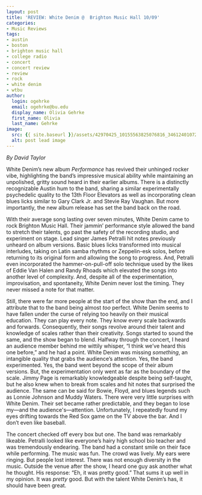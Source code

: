 ```yaml
---
layout: post
title: 'REVIEW: White Denim @  Brighton Music Hall 10/09'
categories:
- Music Reviews
tags:
- austin
- boston
- brighton music hall
- college radio
- concert
- concert review
- review
- rock
- white denim
- wtbu
author:
  login: ogehrke
  email: ogehrke@bu.edu
  display_name: Olivia Gehrke
  first_name: Olivia
  last_name: Gehrke
image:
  src: {{ site.baseurl }}/assets/42970425_10155563825076816_3461240107200151552_n.jpg
  alt: post lead image
---
```


_By David Taylor_

White Denim’s new album _Performance_ has revived their unhinged rocker vibe, highlighting the band’s impressive musical ability while maintaining an unpolished, gritty sound heard in their earlier albums. There is a distinctly recognizable Austin hum to the band, sharing a similar experimentally psychedelic quality to the 13th Floor Elevators as well as incorporating clean blues licks similar to Gary Clark Jr. and Stevie Ray Vaughan. But more importantly, the new album release has set the band back on the road.

With their average song lasting over seven minutes, White Denim came to rock Brighton Music Hall. Their jammin’ performance style allowed the band to stretch their talents, go past the safety of the recording studio, and experiment on stage. Lead singer James Petralli hit notes previously unheard on album versions. Basic blues licks transformed into musical interludes, taking on Latin samba rhythms or Zeppelin-esk solos, before returning to its original form and allowing the song to progress. And, Petralli even incorporated the hammer-on-pull-off solo technique used by the likes of Eddie Van Halen and Randy Rhoads which elevated the songs into another level of complexity. And, despite all of the experimentation, improvisation, and spontaneity, White Denim never lost the timing. They never missed a note for that matter.

Still, there were far more people at the start of the show than the end, and I attribute that to the band being almost _too_ perfect. White Denim seems to have fallen under the curse of relying too heavily on their musical education. They can play every note. They know every scale backwards and forwards. Consequently, their songs revolve around their talent and knowledge of scales rather than their creativity. Songs started to sound the same, and the show began to blend. Halfway through the concert, I heard an audience member behind me wittily whisper, “I think we’ve heard this one before,” and he had a point. White Denim was missing _something_, an intangible quality that grabs the audience’s attention. Yes, the band experimented. Yes, the band went beyond the scope of their album versions. But, the experimentation only went as far as the boundary of the scale. Jimmy Page is remarkably knowledgeable despite being self-taught, but he also knew when to break from scales and hit notes that surprised the audience. The same can be said for Bowie, Floyd, and blues legends such as Lonnie Johnson and Muddy Waters. There were very little surprises with White Denim. Their set became rather predictable, and they began to lose my—and the audience's—attention. Unfortunately, I repeatedly found my eyes drifting towards the Red Sox game on the TV above the bar. And I don’t even like baseball.

The concert checked off every box but one. The band was remarkably likeable. Petralli looked like everyone’s hairy high school bio teacher and was tremendously endearing. The band had a constant smile on their face while performing. The music was fun. The crowd was lively. My ears were ringing. But people lost interest. There was not enough diversity in the music. Outside the venue after the show, I heard one guy ask another what he thought. His response: “Eh, it was pretty good.” That sums it up well in my opinion. It was _pretty_ good. But with the talent White Denim’s has, it should have been great.
